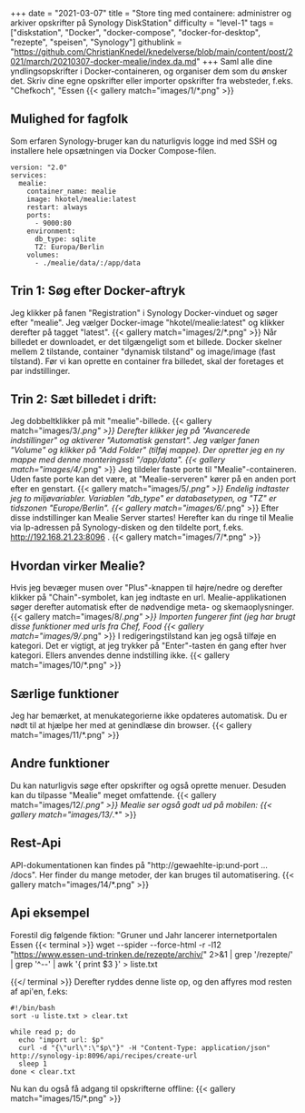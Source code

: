 +++
date = "2021-03-07"
title = "Store ting med containere: administrer og arkiver opskrifter på Synology DiskStation"
difficulty = "level-1"
tags = ["diskstation", "Docker", "docker-compose", "docker-for-desktop", "rezepte", "speisen", "Synology"]
githublink = "https://github.com/ChristianKnedel/knedelverse/blob/main/content/post/2021/march/20210307-docker-mealie/index.da.md"
+++
Saml alle dine yndlingsopskrifter i Docker-containeren, og organiser dem som du ønsker det. Skriv dine egne opskrifter eller importer opskrifter fra websteder, f.eks. "Chefkoch", "Essen
{{< gallery match="images/1/*.png" >}}

## Mulighed for fagfolk
Som erfaren Synology-bruger kan du naturligvis logge ind med SSH og installere hele opsætningen via Docker Compose-filen.
```
version: "2.0"
services:
  mealie:
    container_name: mealie
    image: hkotel/mealie:latest
    restart: always
    ports:
      - 9000:80
    environment:
      db_type: sqlite
      TZ: Europa/Berlin
    volumes:
      - ./mealie/data/:/app/data

```

## Trin 1: Søg efter Docker-aftryk
Jeg klikker på fanen "Registration" i Synology Docker-vinduet og søger efter "mealie". Jeg vælger Docker-image "hkotel/mealie:latest" og klikker derefter på tagget "latest".
{{< gallery match="images/2/*.png" >}}
Når billedet er downloadet, er det tilgængeligt som et billede. Docker skelner mellem 2 tilstande, container "dynamisk tilstand" og image/image (fast tilstand). Før vi kan oprette en container fra billedet, skal der foretages et par indstillinger.
## Trin 2: Sæt billedet i drift:
Jeg dobbeltklikker på mit "mealie"-billede.
{{< gallery match="images/3/*.png" >}}
Derefter klikker jeg på "Avancerede indstillinger" og aktiverer "Automatisk genstart". Jeg vælger fanen "Volume" og klikker på "Add Folder" (tilføj mappe). Der opretter jeg en ny mappe med denne monteringssti "/app/data".
{{< gallery match="images/4/*.png" >}}
Jeg tildeler faste porte til "Mealie"-containeren. Uden faste porte kan det være, at "Mealie-serveren" kører på en anden port efter en genstart.
{{< gallery match="images/5/*.png" >}}
Endelig indtaster jeg to miljøvariabler. Variablen "db_type" er databasetypen, og "TZ" er tidszonen "Europe/Berlin".
{{< gallery match="images/6/*.png" >}}
Efter disse indstillinger kan Mealie Server startes! Herefter kan du ringe til Mealie via Ip-adressen på Synology-disken og den tildelte port, f.eks. http://192.168.21.23:8096 .
{{< gallery match="images/7/*.png" >}}

## Hvordan virker Mealie?
Hvis jeg bevæger musen over "Plus"-knappen til højre/nedre og derefter klikker på "Chain"-symbolet, kan jeg indtaste en url. Mealie-applikationen søger derefter automatisk efter de nødvendige meta- og skemaoplysninger.
{{< gallery match="images/8/*.png" >}}
Importen fungerer fint (jeg har brugt disse funktioner med urls fra Chef, Food
{{< gallery match="images/9/*.png" >}}
I redigeringstilstand kan jeg også tilføje en kategori. Det er vigtigt, at jeg trykker på "Enter"-tasten én gang efter hver kategori. Ellers anvendes denne indstilling ikke.
{{< gallery match="images/10/*.png" >}}

## Særlige funktioner
Jeg har bemærket, at menukategorierne ikke opdateres automatisk. Du er nødt til at hjælpe her med at genindlæse din browser.
{{< gallery match="images/11/*.png" >}}

## Andre funktioner
Du kan naturligvis søge efter opskrifter og også oprette menuer. Desuden kan du tilpasse "Mealie" meget omfattende.
{{< gallery match="images/12/*.png" >}}
Mealie ser også godt ud på mobilen:
{{< gallery match="images/13/*.*" >}}

## Rest-Api
API-dokumentationen kan findes på "http://gewaehlte-ip:und-port ... /docs". Her finder du mange metoder, der kan bruges til automatisering.
{{< gallery match="images/14/*.png" >}}

## Api eksempel
Forestil dig følgende fiktion: "Gruner und Jahr lancerer internetportalen Essen
{{< terminal >}}
wget --spider --force-html -r -l12  "https://www.essen-und-trinken.de/rezepte/archiv/"  2>&1 | grep '/rezepte/' | grep '^--' | awk '{ print $3 }' > liste.txt

{{</ terminal >}}
Derefter ryddes denne liste op, og den affyres mod resten af api'en, f.eks:
```
#!/bin/bash
sort -u liste.txt > clear.txt

while read p; do
  echo "import url: $p"
  curl -d "{\"url\":\"$p\"}" -H "Content-Type: application/json" http://synology-ip:8096/api/recipes/create-url
  sleep 1
done < clear.txt

```
Nu kan du også få adgang til opskrifterne offline:
{{< gallery match="images/15/*.png" >}}

